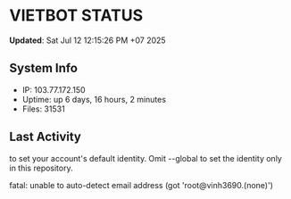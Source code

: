 # VIETBOT STATUS
**Updated**: Sat Jul 12 12:15:26 PM +07 2025

## System Info
- IP: 103.77.172.150
- Uptime: up 6 days, 16 hours, 2 minutes
- Files: 31531

## Last Activity

to set your account's default identity.
Omit --global to set the identity only in this repository.

fatal: unable to auto-detect email address (got 'root@vinh3690.(none)')
